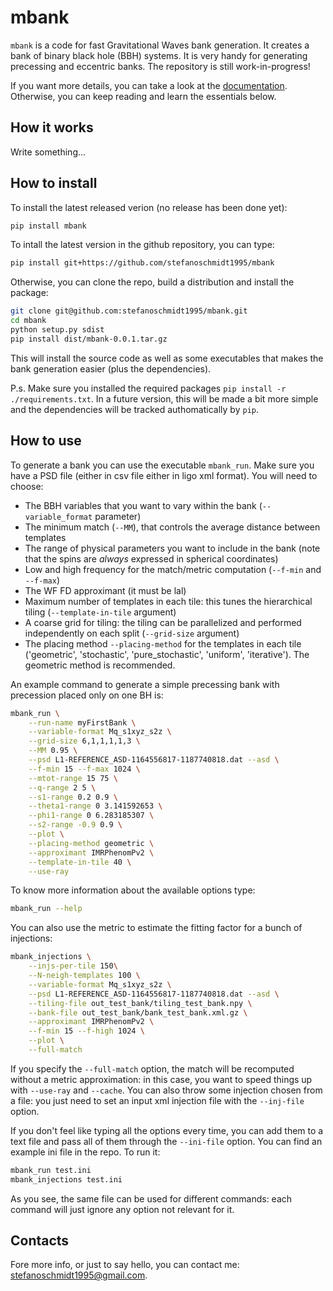 # mbank
`mbank` is a code for fast Gravitational Waves bank generation. It creates a bank of binary black hole (BBH) systems. It is very handy for generating precessing and eccentric banks.
The repository is still work-in-progress!

If you want more details, you can take a look at the [documentation](www.mbank_docs.org).
Otherwise, you can keep reading and learn the essentials below.

## How it works
Write something...

## How to install

To install the latest released verion (no release has been done yet):

```Bash
pip install mbank
```

To intall the latest version in the github repository, you can type:

```Bash
pip install git+https://github.com/stefanoschmidt1995/mbank
```

Otherwise, you can clone the repo, build a distribution and install the package:

```Bash
git clone git@github.com:stefanoschmidt1995/mbank.git
cd mbank
python setup.py sdist
pip install dist/mbank-0.0.1.tar.gz
```
This will install the source code as well as some executables that makes the bank generation easier (plus the dependencies).

P.s. Make sure you installed the required packages `pip install -r ./requirements.txt`. In a future version, this will be made a bit more simple and the dependencies will be tracked authomatically by `pip`.

## How to use

To generate a bank you can use the executable `mbank_run`. Make sure you have a PSD file (either in csv file either in ligo xml format).
You will need to choose:
- The BBH variables that you want to vary within the bank (`--variable_format` parameter)
- The minimum match (`--MM`), that controls the average distance between templates
- The range of physical parameters you want to include in the bank (note that the spins are _always_ expressed in spherical coordinates)
- Low and high frequency for the match/metric computation (`--f-min` and `--f-max`)
- The WF FD approximant (it must be lal)
- Maximum number of templates in each tile: this tunes the hierarchical tiling (`--template-in-tile` argument)
- A coarse grid for tiling: the tiling can be parallelized and performed independently on each split (`--grid-size` argument)
- The placing method `--placing-method` for the templates in each tile ('geometric', 'stochastic', 'pure_stochastic', 'uniform', 'iterative'). The geometric method is recommended.

An example command to generate a simple precessing bank with precession placed only on one BH is:
```Bash
mbank_run \
	--run-name myFirstBank \
	--variable-format Mq_s1xyz_s2z \
	--grid-size 6,1,1,1,1,3 \
	--MM 0.95 \
	--psd L1-REFERENCE_ASD-1164556817-1187740818.dat --asd \
	--f-min 15 --f-max 1024 \
	--mtot-range 15 75 \
	--q-range 2 5 \
	--s1-range 0.2 0.9 \
	--theta1-range 0 3.141592653 \
	--phi1-range 0 6.283185307 \
	--s2-range -0.9 0.9 \
	--plot \
	--placing-method geometric \
	--approximant IMRPhenomPv2 \
	--template-in-tile 40 \
	--use-ray 
```
To know more information about the available options type:
```Bash
mbank_run --help
```

You can also use the metric to estimate the fitting factor for a bunch of injections: 

```Bash
mbank_injections \
	--injs-per-tile 150\
	--N-neigh-templates 100 \
	--variable-format Mq_s1xyz_s2z \
	--psd L1-REFERENCE_ASD-1164556817-1187740818.dat --asd \
	--tiling-file out_test_bank/tiling_test_bank.npy \
	--bank-file out_test_bank/bank_test_bank.xml.gz \
	--approximant IMRPhenomPv2 \
	--f-min 15 --f-high 1024 \
	--plot \
	--full-match
```

If you specify the `--full-match` option, the match will be recomputed without a metric approximation: in this case, you want to speed things up with `--use-ray` and `--cache`.
You can also throw some injection chosen from a file: you just need to set an input xml injection file with the `--inj-file` option.

If you don't feel like typing all the options every time, you can add them to a text file and pass all of them through the `--ini-file` option. You can find an example ini file in the repo. To run it:

```Bash
mbank_run test.ini
mbank_injections test.ini
```

As you see, the same file can be used for different commands: each command will just ignore any option not relevant for it.


## Contacts

Fore more info, or just to say hello, you can contact me: [stefanoschmidt1995@gmail.com](mailto:stefanoschmidt1995@gmail.com).




















